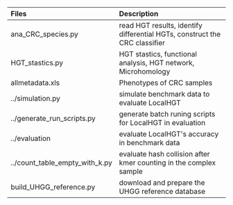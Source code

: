 | Files  | Description |
| :------------- | :------------- |
| ana_CRC_species.py  | read HGT results, identify differential HGTs, construct the CRC classifier  |
| HGT_stastics.py  | HGT stastics, functional analysis, HGT network, Microhomology  |
| allmetadata.xls  | Phenotypes of CRC samples|
| ../simulation.py| simulate benchmark data to evaluate LocalHGT|
|../generate_run_scripts.py| generate batch runing scripts for LocalHGT in evaluation|
|../evaluation| evaluate LocalHGT's accuracy in benchmark data|
|../count_table_empty_with_k.py| evaluate hash collision after kmer counting in the complex sample|
|build_UHGG_reference.py| download and prepare the UHGG reference database| 